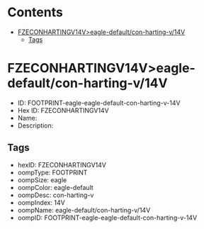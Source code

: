 



Contents
========

* [FZECONHARTINGV14V>eagle-default/con-harting-v/14V](#fzeconhartingv14veagle-defaultcon-harting-v14v)
	* [Tags](#tags)

# FZECONHARTINGV14V>eagle-default/con-harting-v/14V

- ID: FOOTPRINT-eagle-eagle-default-con-harting-v-14V
- Hex ID: FZECONHARTINGV14V
- Name: 
- Description: 

## Tags

- hexID: FZECONHARTINGV14V
- oompType: FOOTPRINT
- oompSize: eagle
- oompColor: eagle-default
- oompDesc: con-harting-v
- oompIndex: 14V
- oompName: eagle-default/con-harting-v/14V
- oompID: FOOTPRINT-eagle-eagle-default-con-harting-v-14V
